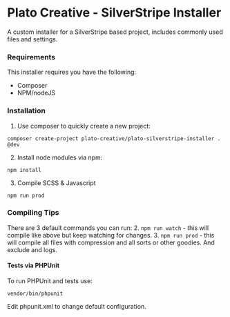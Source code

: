 # Plato Creative - SilverStripe Installer #
A custom installer for a SilverStripe based project, includes commonly used files and settings.

### Requirements ###
This installer requires you have the following:
- Composer
- NPM/nodeJS

### Installation ###
1. Use composer to quickly create a new project:
```
composer create-project plato-creative/plato-silverstripe-installer . @dev
```
2. Install node modules via npm:
```
npm install
```
3. Compile SCSS & Javascript
```
npm run prod
```

### Compiling Tips ###
There are 3 default commands you can run:
2. `npm run watch` - this will compile like above but keep watching for changes.
3. `npm run prod` - this will compile all files with compression and all sorts or other goodies. And exclude and logs.

#### Tests via PHPUnit ####
To run PHPUnit and tests use:
```cli
vendor/bin/phpunit
```
Edit phpunit.xml to change default configuration.
